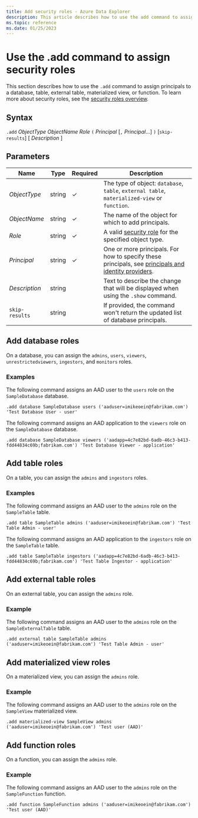 ```yaml
---
title: Add security roles - Azure Data Explorer
description: This article describes how to use the add command to assign principals to a database, table, external table, materialized view, or function. in Azure Data Explorer.
ms.topic: reference
ms.date: 01/25/2023
---
```


# Use the .add command to assign security roles

This section describes how to use the `.add` command to assign principals to a database, table, external table, materialized view, or function. To learn more about security roles, see the [security roles overview](security-roles.md).

## Syntax

`.add` *ObjectType* *ObjectName* *Role* `(` *Principal* [`,` *Principal*...] `)` [`skip-results`] [ *Description* ]

## Parameters

|Name|Type|Required|Description|
|--|--|--|--|
| *ObjectType* | string | &check; | The type of object: `database`, `table`, `external table`, `materialized-view` or `function`.|
| *ObjectName* | string | &check; | The name of the object for which to add principals.|
| *Role* | string | &check; | A valid [security role](security-roles.md#security-roles) for the specified object type.|
| *Principal* | string | &check; | One or more principals. For how to specify these principals, see [principals and identity providers](./access-control/principals-and-identity-providers.md#examples-for-azure-ad-principals).|
| *Description* | string | | Text to describe the change that will be displayed when using the `.show` command.|
| `skip-results` | string | | If provided, the command won't return the updated list of database principals.|

## Add database roles

On a database, you can assign the `admins`, `users`, `viewers`, `unrestrictedviewers`, `ingestors`, and `monitors` roles.

### Examples

The following command assigns an AAD user to the `users` role on the `SampleDatabase` database.

```kusto
.add database SampleDatabase users ('aaduser=imikeoein@fabrikam.com') 'Test Database User - user'
```

The following command assigns an AAD application to the `viewers` role on the `SampleDatabase` database.

```kusto
.add database SampleDatabase viewers ('aadapp=4c7e82bd-6adb-46c3-b413-fdd44834c69b;fabrikam.com') 'Test Database Viewer - application'
```

## Add table roles

On a table, you can assign the `admins` and `ingestors` roles.

### Examples

The following command assigns an AAD user to the `admins` role on the `SampleTable` table.

```kusto
.add table SampleTable admins ('aaduser=imikeoein@fabrikam.com') 'Test Table Admin - user'
```

The following command assigns an AAD application to the `ingestors` role on the `SampleTable` table.

```kusto
.add table SampleTable ingestors ('aadapp=4c7e82bd-6adb-46c3-b413-fdd44834c69b;fabrikam.com') 'Test Table Ingestor - application'
```

## Add external table roles

On an external table, you can assign the `admins` role.

### Example

The following command assigns an AAD user to the `admins` role on the `SampleExternalTable` table.

```kusto
.add external table SampleTable admins ('aaduser=imikeoein@fabrikam.com') 'Test Table Admin - user'
```

## Add materialized view roles

On a materialized view, you can assign the `admins` role.

### Example

The following command assigns an AAD user to the `admins` role on the `SampleView` materialized view.

```kusto
.add materialized-view SampleView admins ('aaduser=imikeoein@fabrikam.com') 'Test user (AAD)'
```

## Add function roles

On a function, you can assign the `admins` role.

### Example

The following command assigns an AAD user to the `admins` role on the `SampleFunction` function.

```kusto
.add function SampleFunction admins ('aaduser=imikeoein@fabrikam.com') 'Test user (AAD)'
```
